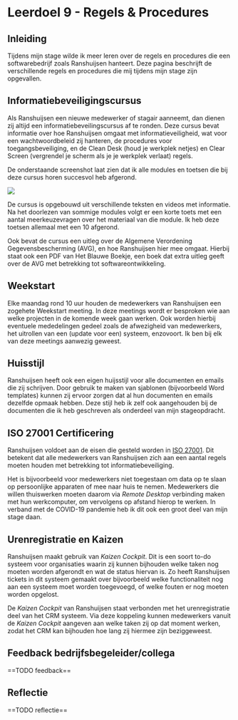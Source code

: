 ﻿# Leerdoel 9 - Regels & Procedures
## Inleiding
Tijdens mijn stage wilde ik meer leren over de regels en procedures die een softwarebedrijf zoals Ranshuijsen hanteert. Deze pagina beschrijft de verschillende regels en procedures die mij tijdens mijn stage zijn opgevallen.

## Informatiebeveiligingscursus
Als Ranshuijsen een nieuwe medewerker of stagair aanneemt, dan dienen zij altijd een informatiebeveilingscursus af te ronden. Deze cursus bevat informatie over hoe Ranshuijsen omgaat met informatieveiligheid, wat voor een wachtwoordbeleid zij hanteren, de procedures voor toegangsbeveiliging, en de Clean Desk (houd je werkplek netjes) en Clear Screen (vergrendel je scherm als je je werkplek verlaat) regels.

De onderstaande screenshot laat zien dat ik alle modules en toetsen die bij deze cursus horen succesvol heb afgerond.

![](\\Assets\\Images\\Cursus.png)  
 
De cursus is opgebouwd uit verschillende teksten en videos met informatie. Na het doorlezen van sommige modules volgt er een korte toets met een aantal meerkeuzevragen over het materiaal van die module. Ik heb deze toetsen allemaal met een 10 afgerond.

Ook bevat de cursus een uitleg over de Algemene Verordening Gegevensbescherming (AVG), en hoe Ranshuijsen hier mee omgaat. Hierbij staat ook een PDF van Het Blauwe Boekje, een boek dat extra uitleg geeft over de AVG met betrekking tot softwareontwikkeling.

## Weekstart
Elke maandag rond 10 uur houden de medewerkers van Ranshuijsen een zogehete Weekstart meeting. In deze meetings wordt er besproken wie aan welke projecten in de komende week gaan werken. Ook worden hierbij eventuele mededelingen gedeel zoals de afwezigheid van medewerkers, het uitrollen van een (update voor een) systeem, enzovoort. Ik ben bij elk van deze meetings aanwezig geweest.

## Huisstijl
Ranshuijsen heeft ook een eigen huijsstijl voor alle documenten en emails die zij schrijven. Door gebruik te maken van sjablonen (bijvoorbeeld Word templates) kunnen zij ervoor zorgen dat al hun documenten en emails dezelfde opmaak hebben. Deze stijl heb ik zelf ook aangehouden bij de documenten die ik heb geschreven als onderdeel van mijn stageopdracht.

## ISO 27001 Certificering
Ranshuijsen voldoet aan de eisen die gesteld worden in [ISO 27001](https://nl.wikipedia.org/wiki/ISO/IEC_27001). Dit betekent dat alle medewerkers van Ranshuijsen zich aan een aantal regels moeten houden met betrekking tot informatiebeveiliging.

Het is bijvoorbeeld voor medewerkers niet toegestaan om data op te slaan op persoonlijke apparaten of mee naar huis te nemen. Medewerkers die willen thuiswerken moeten daarom via _Remote Desktop_ verbinding maken met hun werkcomputer, om vervolgens op afstand hierop te werken. In verband met de COVID-19 pandemie heb ik dit ook een groot deel van mijn stage daan.

## Urenregistratie en Kaizen
Ranshuijsen maakt gebruik van _Kaizen Cockpit_. Dit is een soort to-do systeem voor organisaties waarin zij kunnen bijhouden welke taken nog moeten worden afgerondt en wat de status hiervan is. Zo heeft Ranshuijsen tickets in dit systeem gemaakt over bijvoorbeeld welke functionaliteit nog aan een systeem moet worden toegevoegd, of welke fouten er nog moeten worden opgelost.  
  
De _Kaizen Cockpit_ van Ranshuijsen staat verbonden met het urenregistratie deel van het CRM systeem. Via deze koppeling kunnen medewerkers vanuit de _Kaizen Cockpit_ aangeven aan welke taken zij op dat moment werken, zodat het CRM kan bijhouden hoe lang zij hiermee zijn beziggeweest.

## Feedback bedrijfsbegeleider/collega
==TODO feedback==

## Reflectie
==TODO reflectie==
